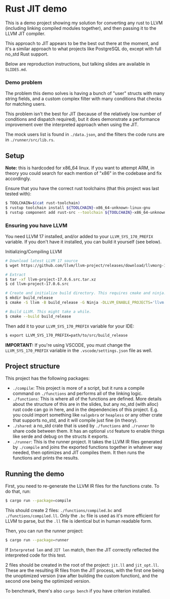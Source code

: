 # Rust JIT demo

This is a demo project showing my solution for converting any rust to LLVM (including linking compiled modules together), and then passing it to the LLVM JIT compiler.

This approach to JIT appears to be the best out there at the moment, and it's a similar approach to what projects like PostgreSQL do, except with full no_std Rust support.

Below are reproduction instructions, but talking slides are available in `SLIDES.md`.

### Demo problem

The problem this demo solves is having a bunch of "user" structs with many string fields, and a custom complex filter with many conditions that checks for matching users.

This problem isn't the best for JIT (because of the relatively low number of conditions and dispatch required), but it does demonstrate a performance improvement over the interpreted approach when using the JIT.

The mock users list is found in `./data.json`, and the filters the code runs are in `./runner/src/lib.rs`.

## Setup
**Note:** this is hardcoded for x86_64 linux. If you want to attempt ARM, in theory you could search for each mention of "x86" in the codebase and fix accordingly.

Ensure that you have the correct rust toolchains (that this project was last tested with):
```bash
$ TOOLCHAIN=$(cat rust-toolchain)
$ rustup toolchain install ${TOOLCHAIN}-x86_64-unknown-linux-gnu
$ rustup component add rust-src --toolchain ${TOOLCHAIN}-x86_64-unknown-linux-gnu
```

### Ensuring you have LLVM

You need LLVM 17 installed, and/or added to your `LLVM_SYS_170_PREFIX` variable. If you don't have it installed, you can build it yourself (see below).

Initializing/Compiling LLVM
```bash
# Download latest LLVM 17 source
$ wget https://github.com/llvm/llvm-project/releases/download/llvmorg-17.0.6/llvm-project-17.0.6.src.tar.xz

# Extract
$ tar -xf llvm-project-17.0.6.src.tar.xz
$ cd llvm-project-17.0.6.src

# Create and initialize build directory. This requires cmake and ninja.
$ mkdir build_release
$ cmake -S llvm -B build_release -G Ninja -DLLVM_ENABLE_PROJECTS='llvm' -DLLVM_TARGETS_TO_BUILD='X86' -DCMAKE_BUILD_TYPE=Release

# Build LLVM. This might take a while.
$ cmake --build build_release
```

Then add it to your `LLVM_SYS_170_PREFIX` variable for your IDE:
```bash
$ export LLVM_SYS_170_PREFIX=path/to/src/build_release
```
**IMPORTANT:** If you're using VSCODE, you must change the `LLVM_SYS_170_PREFIX` variable in the `.vscode/settings.json` file as well.

## Project structure

This project has the following packages:
- `./compile`: This project is more of a script, but it runs a compile command on `./functions` and performs all of the linking logic.
- `./functions`: This is where all of the functions are defined. More details about the structure of this are in the slides, but any no_std (with alloc) rust code can go in here, and in the dependencies of this project. E.g. you could import something like `nalgebra` or `heapless` or any other crate that supports no_std, and it will compile just fine (in theory).
- `./shared`: a no_std crate that is used by `./functions` and `./runner` to share code between them. It has an optional `std` feature to enable things like serde and debug on the structs it exports.
- `./runner`: This is the runner project. It takes the LLVM IR files generated by `./compile` and joins the exported functions together in whatever way needed, then optimizes and JIT compiles them. It then runs the functions and prints the results.

## Running the demo

First, you need to re-generate the LLVM IR files for the functions crate. To do that, run:
```bash
$ cargo run --package=compile
```

This should create 2 files: `./functions/compiled.bc` and `./functions/compiled.ll`. Only the `.bc` file is used as it's more efficient for LLVM to parse, but the `.ll` file is identical but in human readable form.

Then, you can run the runner project:
```bash
$ cargo run --package=runner
```

If `Interpreted len` and `JIT len` match, then the JIT correctly reflected the interpreted code for this test.

2 files should be created in the root of the project: `jit.ll` and `jit_opt.ll`. These are the resulting IR files from the JIT process, with the first one being the unoptimized version (raw after building the custom function), and the second one being the optimized version.

To benchmark, there's also `cargo bench` if you have criterion installed.

